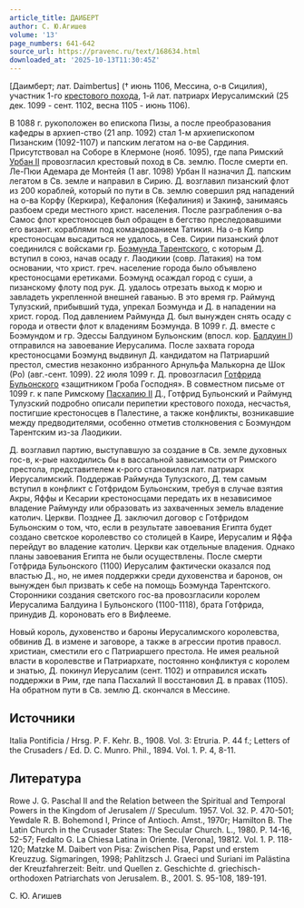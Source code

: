 ```yaml
---
article_title: ДАИБЕРТ
author: С. Ю.Агишев
volume: '13'
page_numbers: 641-642
source_url: https://pravenc.ru/text/168634.html
downloaded_at: '2025-10-13T11:30:45Z'
---
```


[Даимберт; лат. Daimbertus] († июнь 1106, Мессина, о-в Сицилия), участник 1-го [крестового похода](<https://pravenc.ru/text/крестового похода.html>), 1-й лат. патриарх Иерусалимский (25 дек. 1099 - сент. 1102, весна 1105 - июнь 1106).

В 1088 г. рукоположен во епископа Пизы, а после преобразования кафедры в архиеп-ство (21 апр. 1092) стал 1-м архиепископом Пизанским (1092-1107) и папским легатом на о-ве Сардиния. Присутствовал на Cоборе в Клермоне (нояб. 1095), где папа Римский [Урбан II](<https://pravenc.ru/text/Урбан II.html>) провозгласил крестовый поход в Св. землю. После смерти еп. Ле-Пюи Адемара де Монтейя (1 авг. 1098) Урбан II назначил Д. папским легатом в Св. земле и направил в Сирию. Д. возглавил пизанский флот из 200 кораблей, который по пути в Св. землю совершил ряд нападений на о-ва Корфу (Керкира), Кефалония (Кефалиния) и Закинф, занимаясь разбоем среди местного христ. населения. После разграбления о-ва Самос флот крестоносцев был обращен в бегство преследовавшими его визант. кораблями под командованием Татикия. На о-в Кипр крестоносцам высадиться не удалось, в Сев. Сирии пизанский флот соединился с войсками гр. [Боэмунда Тарентского](<https://pravenc.ru/text/Боэмунда Тарентского.html>), с которым Д. вступил в союз, начав осаду г. Лаодикии (совр. Латакия) на том основании, что христ. греч. население города было объявлено крестоносцами еретиками. Боэмунд осаждал город с суши, а пизанскому флоту под рук. Д. удалось отрезать выход к морю и завладеть укрепленной внешней гаванью. В это время гр. Раймунд Тулузский, прибывший туда, упрекал Боэмунда и Д. в нападении на христ. город. Под давлением Раймунда Д. был вынужден снять осаду с города и отвести флот к владениям Боэмунда. В 1099 г. Д. вместе с Боэмундом и гр. Эдессы Балдуином Бульонским (впосл. кор. [Балдуин I](<https://pravenc.ru/text/Балдуин I.html>)) отправился на завоевание Иерусалима. После захвата города крестоносцами Боэмунд выдвинул Д. кандидатом на Патриарший престол, сместив незаконно избранного Арнульфа Малькорна де Шок (Ро) (авг.-сент. 1099). 22 июля 1099 г. Д. провозгласил [Готфрида Бульонского](<https://pravenc.ru/text/Готфрид Бульонский.html>) «защитником Гроба Господня». В совместном письме от 1099 г. к папе Римскому [Пасхалию II](<https://pravenc.ru/text/Пасхалию II.html>) Д., Готфрид Бульонский и Раймунд Тулузский подробно описали перипетии крестового похода, несчастья, постигшие крестоносцев в Палестине, а также конфликты, возникавшие между предводителями, особенно отметив столкновения с Боэмундом Тарентским из-за Лаодикии.

Д. возглавил партию, выступавшую за создание в Св. земле духовных гос-в, к-рые находились бы в вассальной зависимости от Римского престола, представителем к-рого становился лат. патриарх Иерусалимский. Поддержав Раймунда Тулузского, Д. тем самым вступил в конфликт с Готфридом Бульонским, требуя в случае взятия Акры, Яффы и Кесарии крестоносцами передать их в независимое владение Раймунду или образовать из захваченных земель владение католич. Церкви. Позднее Д. заключил договор с Готфридом Бульонским о том, что, если в результате завоевания Египта будет создано светское королевство со столицей в Каире, Иерусалим и Яффа перейдут во владение католич. Церкви как отдельные владения. Однако планы завоевания Египта не были осуществлены. После смерти Готфрида Бульонского (1100) Иерусалим фактически оказался под властью Д., но, не имея поддержки среди духовенства и баронов, он вынужден был призвать к себе на помощь Боэмунда Тарентского. Сторонники создания светского гос-ва провозгласили королем Иерусалима Балдуина I Бульонского (1100-1118), брата Готфрида, принудив Д. короновать его в Вифлееме.

Новый король, духовенство и бароны Иерусалимского королевства, обвинив Д. в измене и заговоре, а также в агрессии против правосл. христиан, сместили его с Патриаршего престола. Не имея реальной власти в королевстве и Патриархате, постоянно конфликтуя с королем и знатью, Д. покинул Иерусалим (сент. 1102) и отправился искать поддержки в Рим, где папа Пасхалий II восстановил Д. в правах (1105). На обратном пути в Св. землю Д. скончался в Мессине.

## Источники

Italia Pontificia / Hrsg. P. F. Kehr. B., 1908. Vol. 3: Etruria. P. 44 f.; Letters of the Crusaders / Ed. D. C. Munro. Phil., 1894. Vol. 1. P. 4, 8-11.

## Литература

Rowe J. G. Paschal II and the Relation between the Spiritual and Temporal Powers in the Kingdom of Jerusalem // Speculum. 1957. Vol. 32. P. 470-501; Yewdale R. B. Bohemond I, Prince of Antioch. Amst., 1970r; Hamilton B. The Latin Church in the Crusader States: The Secular Church. L., 1980. P. 14-16, 52-57; Fedalto G. La Chiesa Latina in Oriente. [Verona], 19812. Vol. 1. P. 118-120; Matzke M. Daibert von Pisa: Zwischen Pisa, Papst und erstem Kreuzzug. Sigmaringen, 1998; Pahlitzsch J. Graeci und Suriani im Palästina der Kreuzfahrerzeit: Beitr. und Quellen z. Geschichte d. griechisch-orthodoxen Patriarchats von Jerusalem. B., 2001. S. 95-108, 189-191.

С. Ю.  Агишев
